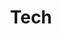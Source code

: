 ---
# Featured tags need to have either the `list` or `grid` layout (PRO only).
layout: list
type: category

# The title of the tag's page.
title: Tech
# The name of the tag, used in a post's front matter (e.g. tags: [<slug>]).
slug: tech

sidebar: true
order: 2

# (Optional) Write a short (~150 characters) description of this featured tag.
description: >
  

# (Optional) You can disable grouping posts by date.
# no_groups: true

# Exclude this example category from the sitemap.
# DON'T USE THIS SETTING IN YOUR CATEGORIES!
---